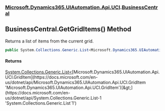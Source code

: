 ### [Microsoft.Dynamics365.UIAutomation.Api.UCI](Microsoft.Dynamics365.UIAutomation.Api.UCI.md 'Microsoft.Dynamics365.UIAutomation.Api.UCI').[BusinessCentral](BusinessCentral.md 'Microsoft.Dynamics365.UIAutomation.Api.UCI.BusinessCentral')

## BusinessCentral.GetGridItems() Method

Returns a list of items from the current grid.

```csharp
public System.Collections.Generic.List<Microsoft.Dynamics365.UIAutomation.Api.UCI.GridItem> GetGridItems();
```

#### Returns
[System.Collections.Generic.List&lt;](https://docs.microsoft.com/en-us/dotnet/api/System.Collections.Generic.List-1 'System.Collections.Generic.List`1')[Microsoft.Dynamics365.UIAutomation.Api.UCI.GridItem](https://docs.microsoft.com/en-us/dotnet/api/Microsoft.Dynamics365.UIAutomation.Api.UCI.GridItem 'Microsoft.Dynamics365.UIAutomation.Api.UCI.GridItem')[&gt;](https://docs.microsoft.com/en-us/dotnet/api/System.Collections.Generic.List-1 'System.Collections.Generic.List`1')